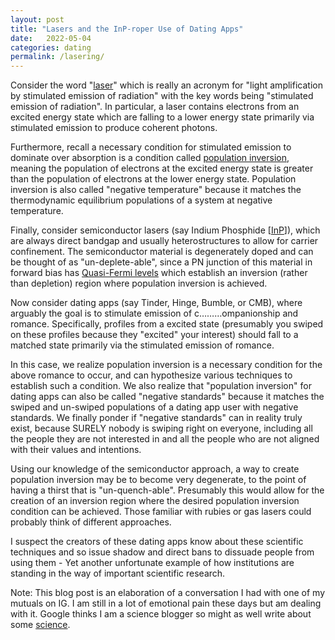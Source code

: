 ```yaml
---
layout: post
title: "Lasers and the InP-roper Use of Dating Apps"
date:   2022-05-04
categories: dating
permalink: /lasering/
---
```


Consider the word "[laser][1]" which is really an acronym for "light amplification by stimulated emission of radiation" with the key words being "stimulated emission of radiation".  In particular, a laser contains electrons from an excited energy state which are falling to a lower energy state primarily via stimulated emission to produce coherent photons.

Furthermore, recall a necessary condition for stimulated emission to dominate over absorption is a condition called [population inversion][2], meaning the population of electrons at the excited energy state is greater than the population of electrons at the lower energy state.  Population inversion is also called "negative temperature" because it matches the thermodynamic equilibrium populations of a system at negative temperature. 

Finally, consider semiconductor lasers (say Indium Phosphide [[InP][3]]), which are always direct bandgap and usually heterostructures to allow for carrier confinement.  The semiconductor material is degenerately doped and can be thought of as "un-deplete-able", since a PN junction of this material in forward bias has [Quasi-Fermi levels][4] which establish an inversion (rather than depletion) region where population inversion is achieved.  

Now consider dating apps (say Tinder, Hinge, Bumble, or CMB), where arguably the goal is to stimulate emission of c………ompanionship and romance.  Specifically, profiles from a excited state (presumably you swiped on these profiles because they "excited" your interest) should fall to a matched state primarily via the stimulated emission of romance. 

In this case, we realize population inversion is a necessary condition for the above romance to occur, and can hypothesize various techniques to establish such a condition.  We also realize that "population inversion" for dating apps can also be called "negative standards" because it matches the swiped and un-swiped populations of a dating app user with negative standards.  We finally ponder if "negative standards" can in reality truly exist, because SURELY nobody is swiping right on everyone, including all the people they are not interested in and all the people who are not aligned with their values and intentions. 

Using our knowledge of the semiconductor approach, a way to create population inversion may be to become very degenerate, to the point of having a thirst that is "un-quench-able".  Presumably this would allow for the creation of an inversion region where the desired population inversion condition can be achieved.  Those familiar with rubies or gas lasers could probably think of different approaches.

I suspect the creators of these dating apps know about these scientific techniques and so issue shadow and direct bans to dissuade people from using them - Yet another unfortunate example of how institutions are standing in the way of important scientific research.  

Note:  This blog post is an elaboration of a conversation I had with one of my mutuals on IG.  I am still in a lot of emotional pain these days but am dealing with it.  Google thinks I am a science blogger so might as well write about some [science][5].

[1]: https://en.wikipedia.org/wiki/Laser
[2]: https://en.wikipedia.org/wiki/Population_inversion
[3]: https://en.wikipedia.org/wiki/Indium_phosphide
[4]: https://en.wikipedia.org/wiki/Quasi_Fermi_level
[5]: https://www.youtube.com/watch?v=vPwaXytZcgI

